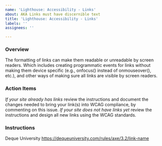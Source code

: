 ```yaml
---
name: 'Lighthouse: Accessibility - Links'
about: AKA Links must have discernible text
title: 'Lighthouse: Accessibility - Links'
labels: ''
assignees: ''

---
```


### Overview
The formatting of links can make them readable or unreadable by screen readers.  Which includes creating programmatic events for links without making them device specific (e.g., onfocus() instead of onmouseover(), etc.), and other ways of making sure all links are visible by screen readers.

### Action Items
*If your site already has links* review the instructions and document the changes needed to bring your link(s) into WCAG compliance, by commenting on this issue.
*If your site does not have links yet* review the instructions and design all new links using the WCAG standards. 

### Instructions
Deque University
https://dequeuniversity.com/rules/axe/3.2/link-name
